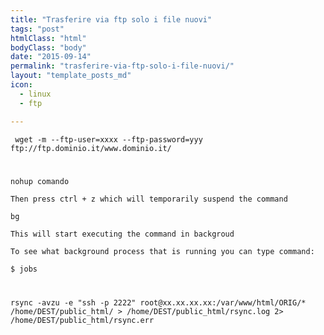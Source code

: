 ```yaml
---
title: "Trasferire via ftp solo i file nuovi"
tags: "post"
htmlClass: "html"
bodyClass: "body"
date: "2015-09-14"
permalink: "trasferire-via-ftp-solo-i-file-nuovi/"
layout: "template_posts_md"
icon:
  - linux
  - ftp

---
```

<p><code> wget -m --ftp-user=xxxx --ftp-password=yyy ftp://ftp.dominio.it/www.dominio.it/</code></p>
<p><code></p>
<p>nohup comando<br />
Then press ctrl + z which will temporarily suspend the command<br />
bg<br />
This will start executing the command in backgroud<br />
To see what background process that is running you can type command:<br />
$ jobs</p>
<p>rsync -avzu -e "ssh -p 2222" root@xx.xx.xx.xx:/var/www/html/ORIG/*  /home/DEST/public_html/ > /home/DEST/public_html/rsync.log 2> /home/DEST/public_html/rsync.err<br />
</code></p>
